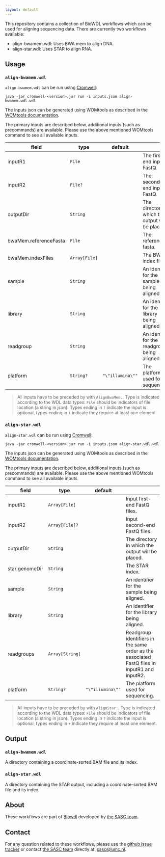 ```yaml
---
layout: default
---
```


This repository contains a collection of BioWDL workflows which can be used
for aligning sequencing data. There are currently two workflows available:
- align-bwamem.wdl: Uses BWA mem to align DNA.
- align-star.wdl: Uses STAR to align RNA.

## Usage

### `align-bwamem.wdl`
`align-bwamem.wdl` can be run using
[Cromwell](http://cromwell.readthedocs.io/en/stable/):
```
java -jar cromwell-<version>.jar run -i inputs.json align-bwamem.wdl.wdl
```

The inputs json can be generated using WOMtools as described in the [WOMtools
documentation](http://cromwell.readthedocs.io/en/stable/WOMtool/).

The primary inputs are described below, additional inputs (such as precommands)
are available. Please use the above mentioned WOMtools command to see all
available inputs.

| field | type | default | |
|-|-|-|-|
| inputR1 | `File` | | The first-end input FastQ. |
| inputR2 | `File?` | | The second-end input FastQ. |
| outputDir | `String` | | The directory in which the output will be placed. |
| bwaMem.referenceFasta | `File` | | The reference fasta. |
| bwaMem.indexFiles | `Array[File]` | | The BWA index files. |
| sample | `String` | | An identifier for the sample being aligned. |
| library | `String` | | An identifier for the library being aligned. |
| readgroup | `String` | | An identifier for the readgroup being aligned. |
| platform | `String?` | `"\"illumina\""` | The platform used for sequencing. |

>All inputs have to be preceded by with `AlignBwaMem.`.
Type is indicated according to the WDL data types: `File` should be indicators
of file location (a string in json). Types ending in `?` indicate the input is
optional, types ending in `+` indicate they require at least one element.

### `align-star.wdl`
`align-star.wdl` can be run using
[Cromwell](http://cromwell.readthedocs.io/en/stable/):
```
java -jar cromwell-<version>.jar run -i inputs.json align-star.wdl.wdl
```

The inputs json can be generated using WOMtools as described in the [WOMtools
documentation](http://cromwell.readthedocs.io/en/stable/WOMtool/).

The primary inputs are described below, additional inputs (such as precommands)
are available. Please use the above mentioned WOMtools command to see all
available inputs.

| field | type | default | |
|-|-|-|-|
| inputR1 | `Array[File]` | |  Input first-end FastQ files. |
| inputR2 | `Array[File]?` | | Input second-end FastQ files. |
| outputDir | `String` | | The directory in which the output will be placed. |
| star.genomeDir | `String` | | The STAR index. |
| sample | `String` | | An identifier for the sample being aligned. |
| library | `String` | | An identifier for the library being aligned. |
| readgroups |`Array[String]` | | Readgroup identifiers in the same order as the associated FastQ files in inputR1 and inputR2. |
| platform | `String?` | `"\"illumina\""` | The platform used for sequencing. |

>All inputs have to be preceded by with `AlignStar.`.
Type is indicated according to the WDL data types: `File` should be indicators
of file location (a string in json). Types ending in `?` indicate the input is
optional, types ending in `+` indicate they require at least one element.

## Output
### `align-bwamem.wdl`
A directory containing a coordinate-sorted BAM file and its index.

### `align-star.wdl`
A directory containing the STAR output, including a coordinate-sorted BAM file
and its index.

## About
These workflows are part of [Biowdl](https://biowdl.github.io/)
developed by [the SASC team](http://sasc.lumc.nl/).

## Contact
<p>
  <!-- Obscure e-mail address for spammers -->
For any question related to these workflows, please use the
<a href='https://github.com/biowdl/aligning/issues'>github issue tracker</a>
or contact
 <a href='http://sasc.lumc.nl/'>the SASC team</a> directly at: <a href='&#109;&#97;&#105;&#108;&#116;&#111;&#58;&#115;&#97;&#115;&#99;&#64;&#108;&#117;&#109;&#99;&#46;&#110;&#108;'>
&#115;&#97;&#115;&#99;&#64;&#108;&#117;&#109;&#99;&#46;&#110;&#108;</a>.
</p>
